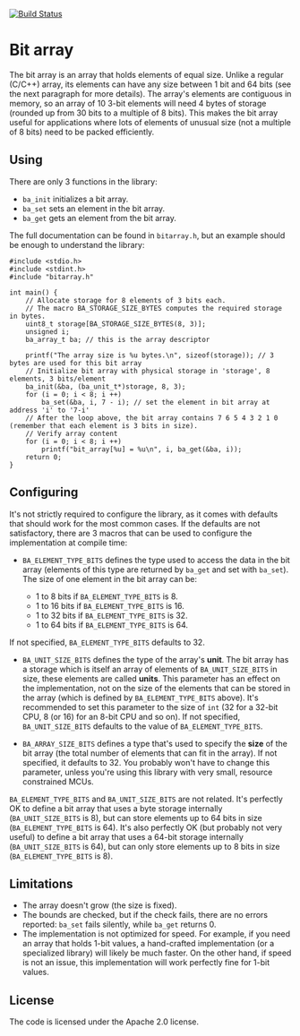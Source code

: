 [![Build Status](https://travis-ci.org/bogdanm/bitarray.svg?branch=master)](https://travis-ci.org/bogdanm/bitarray)

# Bit array

The bit array is an array that holds elements of equal size. Unlike a regular (C/C++) array, its elements can have any size between 1 bit and 64 bits (see the next paragraph for more details). The array's elements are contiguous in memory, so an array of 10 3-bit elements will need 4 bytes of storage (rounded up from 30 bits to a multiple of 8 bits). This makes the bit array useful for applications where lots of elements of unusual size (not a multiple of 8 bits) need to be packed efficiently.

## Using

There are only 3 functions in the library:

- `ba_init` initializes a bit array.
- `ba_set` sets an element in the bit array.
- `ba_get` gets an element from the bit array.

The full documentation can be found in `bitarray.h`, but an example should be enough to understand the library:

```
#include <stdio.h>
#include <stdint.h>
#include "bitarray.h"

int main() {
    // Allocate storage for 8 elements of 3 bits each.
    // The macro BA_STORAGE_SIZE_BYTES computes the required storage in bytes.
    uint8_t storage[BA_STORAGE_SIZE_BYTES(8, 3)];
    unsigned i;
    ba_array_t ba; // this is the array descriptor

    printf("The array size is %u bytes.\n", sizeof(storage)); // 3 bytes are used for this bit array
    // Initialize bit array with physical storage in 'storage', 8 elements, 3 bits/element
    ba_init(&ba, (ba_unit_t*)storage, 8, 3);
    for (i = 0; i < 8; i ++)
        ba_set(&ba, i, 7 - i); // set the element in bit array at address 'i' to '7-i'
    // After the loop above, the bit array contains 7 6 5 4 3 2 1 0 (remember that each element is 3 bits in size).
    // Verify array content
    for (i = 0; i < 8; i ++)
        printf("bit_array[%u] = %u\n", i, ba_get(&ba, i));
    return 0;
}
```

## Configuring

It's not strictly required to configure the library, as it comes with defaults that should work for the most common cases. If the defaults are not satisfactory, there are 3 macros that can be used to configure the implementation at compile time:

* `BA_ELEMENT_TYPE_BITS` defines the type used to access the data in the bit array (elements of this type are returned by `ba_get` and set with `ba_set`). The size of one element in the bit array can be:

    - 1 to 8 bits if `BA_ELEMENT_TYPE_BITS` is 8.
    - 1 to 16 bits if `BA_ELEMENT_TYPE_BITS` is 16.
    - 1 to 32 bits if `BA_ELEMENT_TYPE_BITS` is 32.
    - 1 to 64 bits if `BA_ELEMENT_TYPE_BITS` is 64.

If not specified, `BA_ELEMENT_TYPE_BITS` defaults to 32.

* `BA_UNIT_SIZE_BITS` defines the type of the array's **unit**. The bit array has a storage which is itself an array of elements of `BA_UNIT_SIZE_BITS` in size, these elements are called **units**. This parameter has an effect on the implementation, not on the size of the elements that can be stored in the array (which is defined by `BA_ELEMENT_TYPE_BITS` above). It's recommended to set this parameter to the size of `int` (32 for a 32-bit CPU, 8 (or 16) for an 8-bit CPU and so on). If not specified, `BA_UNIT_SIZE_BITS` defaults to the value of `BA_ELEMENT_TYPE_BITS`.

* `BA_ARRAY_SIZE_BITS` defines a type that's used to specify the **size** of the bit array (the total number of elements that can fit in the array). If not specified, it defaults to 32. You probably won't have to change this parameter, unless you're using this library with very small, resource constrained MCUs.

`BA_ELEMENT_TYPE_BITS` and `BA_UNIT_SIZE_BITS` are not related. It's perfectly OK to define a bit array that uses a byte storage internally (`BA_UNIT_SIZE_BITS` is 8), but can store elements up to 64 bits in size (`BA_ELEMENT_TYPE_BITS` is 64). It's also perfectly OK (but probably not very useful) to define a bit array that uses a 64-bit storage internally (`BA_UNIT_SIZE_BITS` is 64), but can only store elements up to 8 bits in size (`BA_ELEMENT_TYPE_BITS` is 8).

## Limitations

- The array doesn't grow (the size is fixed).
- The bounds are checked, but if the check fails, there are no errors reported: `ba_set` fails silently, while `ba_get` returns 0.
- The implementation is not optimized for speed. For example, if you need an array that holds 1-bit values, a hand-crafted implementation (or a specialized library) will likely be much faster. On the other hand, if speed is not an issue, this implementation will work perfectly fine for 1-bit values.

## License

The code is licensed under the Apache 2.0 license.
